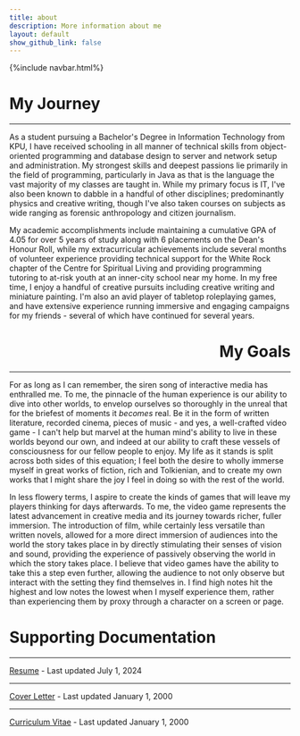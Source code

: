 ```yaml
---
title: about
description: More information about me
layout: default
show_github_link: false
---
```

{%include navbar.html%}


<h1>My Journey</h1>

---

As a student pursuing a Bachelor's Degree in Information Technology from KPU, I have received schooling in all manner of technical skills from object-oriented programming and database design to server and network setup and administration. My strongest skills and deepest passions lie primarily in the field of programming, particularly in Java as that is the language the vast majority of my classes are taught in. While my primary focus is IT, I've also been known to dabble in a handful of other disciplines; predominantly physics and creative writing, though I've also taken courses on subjects as wide ranging as forensic anthropology and citizen journalism.

My academic accomplishments include maintaining a cumulative GPA of 4.05 for over 5 years of study along with 6 placements on the Dean's Honour Roll, while my extracurricular achievements include several months of volunteer experience providing technical support for the White Rock chapter of the Centre for Spiritual Living and providing programming tutoring to at-risk youth at an inner-city school near my home. In my free time, I enjoy a handful of creative pursuits including creative writing and miniature painting. I'm also an avid player of tabletop roleplaying games, and have extensive experience running immersive and engaging campaigns for my friends - several of which have continued for several years.

<h1 style="text-align: right;">My Goals</h1>

---

For as long as I can remember, the siren song of interactive media has enthralled me. To me, the pinnacle of the human experience is our ability to dive into other worlds, to envelop ourselves so thoroughly in the unreal that for the briefest of moments it _becomes_ real. Be it in the form of written literature, recorded cinema, pieces of music - and yes, a well-crafted video game - I can't help but marvel at the human mind's ability to live in these worlds beyond our own, and indeed at our ability to craft these vessels of consciousness for our fellow people to enjoy. My life as it stands is split across both sides of this equation; I feel both the desire to wholly immerse myself in great works of fiction, rich and Tolkienian,  and to create my own works that I might share the joy I feel in doing so with the rest of the world.

In less flowery terms, I aspire to create the kinds of games that will leave my players thinking for days afterwards. To me, the video game represents the latest advancement in creative media and its journey towards richer, fuller immersion. The introduction of film, while certainly less versatile than written novels, allowed for a more direct immersion of audiences into the world the story takes place in by directly stimulating their senses of vision and sound, providing the experience of passively observing the world in which the story takes place. I believe that video games have the ability to take this a step even further, allowing the audience to not only observe but interact with the setting they find themselves in. I find high notes hit the highest and low notes the lowest when I myself experience them, rather than experiencing them by proxy through a character on a screen or page.

<h1 id="docs">Supporting Documentation</h1>

---

<a href="/resume.pdf" download="LiamHarder_Resume">Resume</a> - Last updated July 1, 2024

---

<a href="/cover.pdf" download="LiamHarder_CoverLetter">Cover Letter</a> - Last updated January 1, 2000

---

<a href="/cv.pdf" download="LiamHarder_CV">Curriculum Vitae</a> - Last updated January 1, 2000